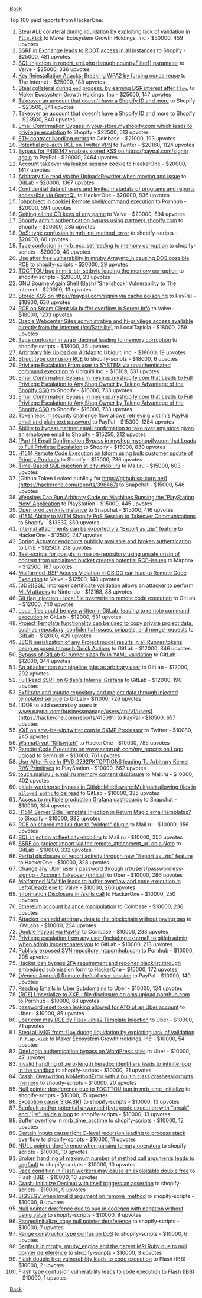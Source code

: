 [Back](../README.md)

Top 100 paid reports from HackerOne:

1. [Steal ALL collateral during liquidation by exploiting lack of validation in `flip.kick`](https://hackerone.com/reports/684092) to Maker Ecosystem Growth Holdings, Inc - $50000, 459 upvotes
2. [SSRF in Exchange leads to ROOT access in all instances](https://hackerone.com/reports/341876) to Shopify - $25000, 481 upvotes
3. [SQL Injection in report_xml.php through countryFilter[] parameter](https://hackerone.com/reports/383127) to Valve - $25000, 336 upvotes
4. [Key Reinstallation Attacks: Breaking WPA2 by forcing nonce reuse](https://hackerone.com/reports/286740) to The Internet - $25000, 188 upvotes
5. [Steal collateral during `end` process, by earning DSR interest after `flow`.](https://hackerone.com/reports/672664) to Maker Ecosystem Growth Holdings, Inc - $25000, 147 upvotes
6. [Takeover an account that doesn't have a Shopify ID and more](https://hackerone.com/reports/867513) to Shopify - $23500, 841 upvotes
7. [Takeover an account that doesn't have a Shopify ID and more](https://hackerone.com/reports/867513) to Shopify - $23500, 840 upvotes
8. [Email Confirmation Bypass in your-store.myshopify.com which leads to privilege escalation](https://hackerone.com/reports/910300) to Shopify - $22500, 513 upvotes
9. [ETH contract handling errors](https://hackerone.com/reports/328526) to Coinbase - $21000, 193 upvotes
10. [Potential pre-auth RCE on Twitter VPN](https://hackerone.com/reports/591295) to Twitter - $20160, 1124 upvotes
11. [Bypass for #488147 enables stored XSS on https://paypal.com/signin again](https://hackerone.com/reports/510152) to PayPal - $20000, 2464 upvotes
12. [Account takeover via leaked session cookie](https://hackerone.com/reports/745324) to HackerOne - $20000, 1417 upvotes
13. [Arbitrary file read via the UploadsRewriter when moving and issue](https://hackerone.com/reports/827052) to GitLab - $20000, 1367 upvotes
14. [Confidential data of users and limited metadata of programs and reports accessible via GraphQL](https://hackerone.com/reports/489146) to HackerOne - $20000, 936 upvotes
15. [[phpobject in cookie] Remote shell/command execution](https://hackerone.com/reports/141956) to Pornhub - $20000, 594 upvotes
16. [Getting all the CD keys of any game](https://hackerone.com/reports/391217) to Valve - $20000, 594 upvotes
17. [Shopify admin authentication bypass using partners.shopify.com](https://hackerone.com/reports/270981) to Shopify - $20000, 285 upvotes
18. [DoS: type confusion in mrb_no_method_error](https://hackerone.com/reports/181871) to shopify-scripts - $20000, 60 upvotes
19. [Type confusion in mrb_exc_set leading to memory corruption](https://hackerone.com/reports/185041) to shopify-scripts - $20000, 40 upvotes
20. [Use after free vulnerability in mruby Array#to_h causing DOS possible RCE](https://hackerone.com/reports/181321) to shopify-scripts - $20000, 29 upvotes
21. [TOCTTOU bug in mrb_str_setbyte leading the memory corruption](https://hackerone.com/reports/181893) to shopify-scripts - $20000, 23 upvotes
22. [GNU Bourne-Again Shell (Bash) 'Shellshock' Vulnerability](https://hackerone.com/reports/29839) to The Internet - $20000, 13 upvotes
23. [Stored XSS on https://paypal.com/signin via cache poisoning](https://hackerone.com/reports/488147) to PayPal - $18900, 630 upvotes
24. [RCE on Steam Client via buffer overflow in Server Info](https://hackerone.com/reports/470520) to Valve - $18000, 1233 upvotes
25. [Oracle Webcenter Sites administrative and hi-privilege access available directly from the internet (/cs/Satellite)](https://hackerone.com/reports/170532) to LocalTapiola - $18000, 259 upvotes
26. [Type confusion in wrap_decimal leading to memory corruption](https://hackerone.com/reports/185051) to shopify-scripts - $18000, 35 upvotes
27. [Arbritrary file Upload on AirMax](https://hackerone.com/reports/73480) to Ubiquiti Inc. - $18000, 19 upvotes
28. [Struct type confusion RCE](https://hackerone.com/reports/181879) to shopify-scripts - $18000, 6 upvotes
29. [Privilege Escalation From user to SYSTEM via unauthenticated command execution ](https://hackerone.com/reports/544928) to Ubiquiti Inc. - $16109, 531 upvotes
30. [Email Confirmation Bypass in myshop.myshopify.com that Leads to Full Privilege Escalation to Any Shop Owner by Taking Advantage of the Shopify SSO](https://hackerone.com/reports/791775) to Shopify - $16000, 733 upvotes
31. [Email Confirmation Bypass in myshop.myshopify.com that Leads to Full Privilege Escalation to Any Shop Owner by Taking Advantage of the Shopify SSO](https://hackerone.com/reports/791775) to Shopify - $16000, 733 upvotes
32. [Token leak in security challenge flow allows retrieving victim's PayPal email and plain text password](https://hackerone.com/reports/739737) to PayPal - $15300, 1284 upvotes
33. [Ability to bypass partner email confirmation to take over any store given an employee email](https://hackerone.com/reports/300305) to Shopify - $15250, 212 upvotes
34. [[Part II] Email Confirmation Bypass in myshop.myshopify.com that Leads to Full Privilege Escalation](https://hackerone.com/reports/796808) to Shopify - $15000, 830 upvotes
35. [H1514 Remote Code Execution on kitcrm using bulk customer update of Priority Products](https://hackerone.com/reports/422944) to Shopify - $15000, 736 upvotes
36. [Time-Based SQL injection at city-mobil.ru](https://hackerone.com/reports/868436) to Mail.ru - $15000, 603 upvotes
37. [Github Token Leaked publicly for https://github.sc-corp.net](https://hackerone.com/reports/396467) to Snapchat - $15000, 546 upvotes
38. [Websites Can Run Arbitrary Code on Machines Running the 'PlayStation Now' Application](https://hackerone.com/reports/873614) to PlayStation - $15000, 445 upvotes
39. [Open prod Jenkins instance](https://hackerone.com/reports/231460) to Snapchat - $15000, 416 upvotes
40. [H1514 Ability to MiTM Shopify PoS Session to Takeover Communications](https://hackerone.com/reports/423467) to Shopify - $13337, 350 upvotes
41. [Internal attachments can be exported via "Export as .zip" feature](https://hackerone.com/reports/186230) to HackerOne - $12500, 247 upvotes
42. [Spring Actuator endpoints publicly available and broken authentication](https://hackerone.com/reports/838635) to LINE - $12500, 218 upvotes
43. [Test-scripts for postgis in mason-repository using unsafe unzip of content from unclaimed bucket creates potential RCE-issues](https://hackerone.com/reports/329689) to Mapbox - $12500, 187 upvotes
44. [Malformed .BSP Access Violation in CS:GO can lead to Remote Code Execution](https://hackerone.com/reports/351014) to Valve - $12500, 148 upvotes
45. [[3DS][SSL] Improper certificate validation allows an attacker to perform MitM attacks](https://hackerone.com/reports/894922) to Nintendo - $12168, 88 upvotes
46. [Git flag injection - local file overwrite to remote code execution](https://hackerone.com/reports/658013) to GitLab - $12000, 740 upvotes
47. [Local files could be overwritten in GitLab, leading to remote command execution](https://hackerone.com/reports/587854) to GitLab - $12000, 531 upvotes
48. [Project Template functionality can be used to copy private project data, such as repository, confidential issues, snippets, and merge requests](https://hackerone.com/reports/689314) to GitLab - $12000, 429 upvotes
49. [JSON serialization of any Project model results in all Runner tokens being exposed through Quick Actions](https://hackerone.com/reports/509924) to GitLab - $12000, 346 upvotes
50. [Bypass of GitLab CI runner slash fix in YAML validation](https://hackerone.com/reports/409395) to GitLab - $12000, 344 upvotes
51. [An attacker can run pipeline jobs as arbitrary user](https://hackerone.com/reports/894569) to GitLab - $12000, 292 upvotes
52. [Full Read SSRF on Gitlab's Internal Grafana](https://hackerone.com/reports/878779) to GitLab - $12000, 190 upvotes
53. [Exfiltrate and mutate repository and project data through injected templated service](https://hackerone.com/reports/446585) to GitLab - $11000, 726 upvotes
54. [IDOR to add secondary users in www.paypal.com/businessmanage/users/api/v1/users](https://hackerone.com/reports/415081) to PayPal - $10500, 657 upvotes
55. [XXE on sms-be-vip.twitter.com in SXMP Processor](https://hackerone.com/reports/248668) to Twitter - $10080, 245 upvotes
56. [WannaCrypt “Killswitch”](https://hackerone.com/reports/228648) to HackerOne - $10000, 785 upvotes
57. [Remote Code Execution on www.semrush.com/my_reports on Logo upload](https://hackerone.com/reports/403417) to Semrush - $10000, 761 upvotes
58. [Use-After-Free In IPV6_2292PKTOPTIONS leading To Arbitrary Kernel R/W Primitives](https://hackerone.com/reports/826026) to PlayStation - $10000, 662 upvotes
59. [touch.mail.ru / e.mail.ru memory content disclosure](https://hackerone.com/reports/513236) to Mail.ru - $10000, 402 upvotes
60. [gitlab-workhorse bypass in Gitlab::Middleware::Multipart allowing files in `allowed_paths` to be read](https://hackerone.com/reports/850447) to GitLab - $10000, 385 upvotes
61. [Access to multiple production Grafana dashboards](https://hackerone.com/reports/663628) to Snapchat - $10000, 384 upvotes
62. [H1514 Server Side Template Injection in Return Magic email templates?](https://hackerone.com/reports/423541) to Shopify - $10000, 382 upvotes
63. [RCE on shared.mail.ru due to "widget" plugin](https://hackerone.com/reports/518637) to Mail.ru - $10000, 356 upvotes
64. [SQL injection at fleet.city-mobil.ru](https://hackerone.com/reports/881901) to Mail.ru - $10000, 350 upvotes
65. [SSRF on project import via the remote_attachment_url on a Note](https://hackerone.com/reports/826361) to GitLab - $10000, 332 upvotes
66. [Partial disclosure of report activity through new "Export as .zip" feature](https://hackerone.com/reports/182358) to HackerOne - $10000, 328 upvotes
67. [Change any Uber user's password through /rt/users/passwordless-signup - Account Takeover (critical)](https://hackerone.com/reports/143717) to Uber - $10000, 286 upvotes
68. [Malformed NAV file leads to buffer overflow and code execution in Left4Dead2.exe](https://hackerone.com/reports/542180) to Valve - $10000, 260 upvotes
69. [Information Disclosure in /skills call](https://hackerone.com/reports/188719) to HackerOne - $10000, 250 upvotes
70. [Ethereum account balance manipulation](https://hackerone.com/reports/300748) to Coinbase - $10000, 236 upvotes
71. [Attacker can add arbitrary data to the blockchain without paying gas](https://hackerone.com/reports/396954) to IOVLabs - $10000, 234 upvotes
72. [Double Payout via PayPal](https://hackerone.com/reports/307239) to Coinbase - $10000, 233 upvotes
73. [Privilege escalation from any user (including external) to gitlab admin when admin impersonates you](https://hackerone.com/reports/493324) to GitLab - $10000, 218 upvotes
74. [Publicly exposed SVN repository, ht.pornhub.com](https://hackerone.com/reports/72243) to Pornhub - $10000, 205 upvotes
75. [Hacker can bypass 2FA requirement and reporter blacklist through embedded submission form](https://hackerone.com/reports/418767) to HackerOne - $10000, 172 upvotes
76. [[Venmo Android] Remote theft of user session](https://hackerone.com/reports/401940) to PayPal - $10000, 140 upvotes
77. [Reading Emails in Uber Subdomains](https://hackerone.com/reports/156536) to Uber - $10000, 134 upvotes
78. [[RCE] Unserialize to XXE - file disclosure on ams.upload.pornhub.com](https://hackerone.com/reports/142562) to Pornhub - $10000, 88 upvotes
79. [password reset token leaking allowed for ATO of an Uber account](https://hackerone.com/reports/173551) to Uber - $10000, 85 upvotes
80. [uber.com may RCE by Flask Jinja2 Template Injection](https://hackerone.com/reports/125980) to Uber - $10000, 71 upvotes
81. [Steal all MKR from `flap` during liquidation by exploiting lack of validation in `flap.kick`](https://hackerone.com/reports/684152) to Maker Ecosystem Growth Holdings, Inc - $10000, 54 upvotes
82. [OneLogin authentication bypass on WordPress sites](https://hackerone.com/reports/136169) to Uber - $10000, 47 upvotes
83. [Invalid handling of zero-length heredoc identifiers leads to infinite loop in the sandbox](https://hackerone.com/reports/187305) to shopify-scripts - $10000, 21 upvotes
84. [Crash: Overwriting NoMethodError with a builtin class crashes/corrupts memory](https://hackerone.com/reports/186723) to shopify-scripts - $10000, 20 upvotes
85. [Null pointer dereference due to TOCTTOU bug in mrb_time_initialize](https://hackerone.com/reports/182274) to shopify-scripts - $10000, 15 upvotes
86. [Exception cause SIGABRT](https://hackerone.com/reports/180977) to shopify-scripts - $10000, 13 upvotes
87. [Segfault and/or potential unwanted (byte)code execution with "break" and "||=" inside a loop](https://hackerone.com/reports/183356) to shopify-scripts - $10000, 13 upvotes
88. [Buffer overflow in mrb_time_asctime](https://hackerone.com/reports/188326) to shopify-scripts - $10000, 12 upvotes
89. [Certain inputs cause tight C-level recursion leading to process stack overflow](https://hackerone.com/reports/189633) to shopify-scripts - $10000, 11 upvotes
90. [NULL pointer dereference when parsing ternary operators](https://hackerone.com/reports/181677) to shopify-scripts - $10000, 10 upvotes
91. [Broken handling of maximum number of method call arguments leads to segfault](https://hackerone.com/reports/182484) to shopify-scripts - $10000, 10 upvotes
92. [Race condition in Flash workers may cause an exploitabl​e double free](https://hackerone.com/reports/37240) to Flash (IBB) - $10000, 10 upvotes
93. [Crash: Initialize Decimal with itself triggers an assertion](https://hackerone.com/reports/185775) to shopify-scripts - $10000, 9 upvotes
94. [SIGSEGV when invalid argument on remove_method](https://hackerone.com/reports/181874) to shopify-scripts - $10000, 9 upvotes
95. [Null pointer derefence due to bug in codegen with negation without using value](https://hackerone.com/reports/187536) to shopify-scripts - $10000, 9 upvotes
96. [Range#initialize_copy null pointer dereference](https://hackerone.com/reports/181685) to shopify-scripts - $10000, 7 upvotes
97. [Range constructor type confusion DoS](https://hackerone.com/reports/181910) to shopify-scripts - $10000, 6 upvotes
98. [Segfault in mruby, mruby_engine and the parent MRI Ruby due to null pointer dereference](https://hackerone.com/reports/181828) to shopify-scripts - $10000, 3 upvotes
99. [Flash double free vulnerability leads to code execution](https://hackerone.com/reports/2170) to Flash (IBB) - $10000, 2 upvotes
100. [Flash type confusion vulnerability leads to code execution](https://hackerone.com/reports/2106) to Flash (IBB) - $10000, 1 upvotes


[Back](../README.md)